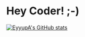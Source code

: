 # Hey Coder! ;-)

[![EyyupA's GitHub stats](https://github-readme-stats.vercel.app/api?username=EyyupA&theme=Gradient)](https://github.com/EyyupA/)
